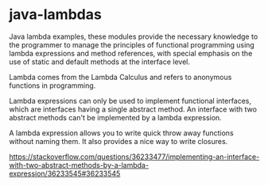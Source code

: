 # java-lambdas

Java lambda examples, these modules provide the necessary knowledge to the programmer to manage the principles of functional programming using lambda expressions and method references, with special emphasis on the use of static and default methods at the interface level.

Lambda comes from the Lambda Calculus and refers to anonymous functions in programming.

Lambda expressions can only be used to implement functional interfaces, which are interfaces having a single abstract method. An interface with two abstract methods can't be implemented by a lambda expression.

A lambda expression allows you to write quick throw away functions without naming them. It also provides a nice way to write closures.



https://stackoverflow.com/questions/36233477/implementing-an-interface-with-two-abstract-methods-by-a-lambda-expression/36233545#36233545

